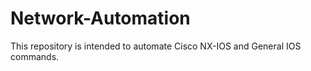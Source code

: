 # Network-Automation

This repository is intended to automate Cisco NX-IOS and General IOS commands.
